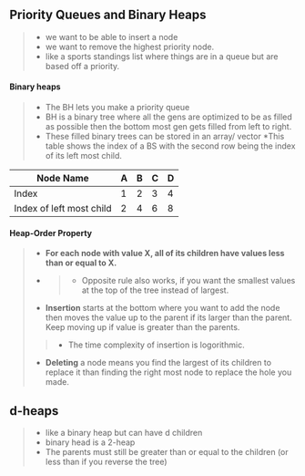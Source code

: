 ## Priority Queues and Binary Heaps
>* we want to be able to insert a node
>* we want to remove the highest priority node.
>* like a sports standings list where things are in a queue but are based off a priority.

#### Binary heaps
>* The BH lets you make a priority queue
>* BH is a binary tree where all the gens are optimized to be as filled as possible then the bottom most gen gets filled from left to right.
>* These filled binary trees can be stored in an array/ vector
>*This table shows the index of a BS with the second row being the index of its left most child. 

| Node Name | A | B | C | D |
|---|---|---|---|---|
| Index | 1 | 2 | 3 | 4 |
| Index of left most child | 2 | 4 | 6 | 8 |

#### Heap-Order Property
>* **For each node with value X, all of its children have values less than or equal to X.**
>* >* Opposite rule also works, if you want the smallest values at the top of the tree instead of largest.
>* **Insertion** starts at the bottom where you want to add the node then moves the value up to the parent if its larger than the parent. Keep moving up if value is greater than the parents.
>>* The time complexity of insertion is logorithmic. 
>* **Deleting** a node means you find the largest of its children to replace it than finding the right most node to replace the hole you made.

## d-heaps
>- like a binary heap but can have d children
>- binary head is a 2-heap
>- The parents must still be greater than or equal to the children (or less than if you reverse the tree)
